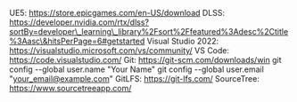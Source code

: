 UE5: https://store.epicgames.com/en-US/download
DLSS: https://developer.nvidia.com/rtx/dlss?sortBy=developer\_learning\_library%2Fsort%2Ffeatured%3Adesc%2Ctitle%3Aasc\&hitsPerPage=6#getstarted
Visual Studio 2022: https://visualstudio.microsoft.com/vs/community/
VS Code: https://code.visualstudio.com/
Git: https://git-scm.com/downloads/win
    git config --global user.name "Your Name"
    git config --global user.email "your_email@example.com"
GitLFS: https://git-lfs.com/
SourceTree: https://www.sourcetreeapp.com/
